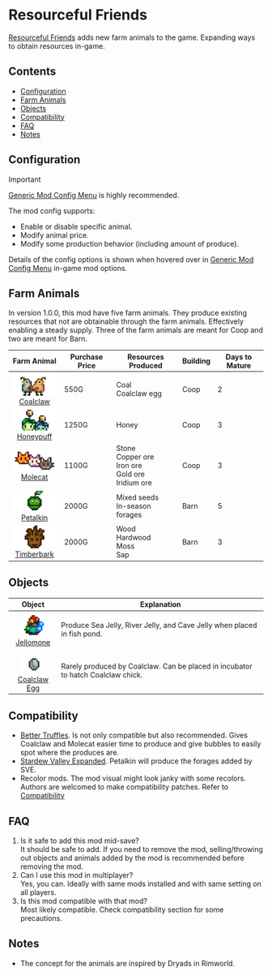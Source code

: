 # Resourceful Friends

[Resourceful Friends](https://www.nexusmods.com/stardewvalley/mods/23227) adds new farm animals to the game. Expanding ways to obtain resources in-game.

## Contents

* [Configuration](#configuration)
* [Farm Animals](#farm-animals)
* [Objects](#objects)
* [Compatibility](#compatibility)
* [FAQ](#faq)
* [Notes](#notes)

## Configuration

> [!IMPORTANT]
> [Generic Mod Config Menu](https://www.nexusmods.com/stardewvalley/mods/5098) is highly recommended.

The mod config supports:

* Enable or disable specific animal.
* Modify animal price.
* Modify some production behavior (including amount of produce).

Details of the config options is shown when hovered over in [Generic Mod Config Menu](https://www.nexusmods.com/stardewvalley/mods/5098) in-game mod options.

## Farm Animals

In version 1.0.0, this mod have five farm animals. They produce existing resources that not are obtainable through the farm animals. Effectively enabling a steady supply. Three of the farm animals are meant for Coop and two are meant for Barn.

| Farm Animal | Purchase Price | Resources Produced | Building | Days to Mature |
| :---------: | -------------- | ------------------ | -------- | -------------- |
|![Coalclaw](Documentation/ShopTexture/Coalclaw.png)<br>[Coalclaw](Documentation/Coalclaw.md) | 550G | Coal<br>Coalclaw egg | Coop | 2 |
|![Honeypuff](Documentation/ShopTexture/Honeypuff.png)<br>[Honeypuff](Documentation/Honeypuff.md) | 1250G | Honey | Coop | 3 |
|![Molecat](Documentation/ShopTexture/Molecat.png)<br>[Molecat](Documentation/Molecat.md) | 1100G | Stone<br>Copper ore<br>Iron ore<br>Gold ore<br>Iridium ore | Coop | 3 |
|![Petalkin](Documentation/ShopTexture/Petalkin.png)<br>[Petalkin](Documentation/Petalkin.md) | 2000G | Mixed seeds<br>In-season forages | Barn | 5 |
|![Timberbark](Documentation/ShopTexture/Timberbark.png)<br>[Timberbark](Documentation/Timberbark.md) | 2000G | Wood<br>Hardwood<br>Moss<br>Sap | Barn | 3 |

## Objects

| Object | Explanation |
| :----: | ----------- |
|![Jellomone](Documentation/Objects/Jellomone.png)<br>[Jellomone](Documentation/Jellomone.md) | Produce Sea Jelly, River Jelly, and Cave Jelly when placed in fish pond. |
|![CoalclawEgg](Documentation/Objects/CoalclawEgg.png)<br>[Coalclaw Egg](Documentation/Coalclaw.md) | Rarely produced by Coalclaw. Can be placed in incubator to hatch Coalclaw chick. |

## Compatibility

* [Better Truffles](https://www.nexusmods.com/stardewvalley/mods/23228). Is not only compatible but also recommended. Gives Coalclaw and Molecat easier time to produce and give bubbles to easily spot where the produces are.
* [Stardew Valley Expanded](https://www.nexusmods.com/stardewvalley/mods/3753). Petalkin will produce the forages added by SVE.
* Recolor mods. The mod visual might look janky with some recolors. Authors are welcomed to make compatibility patches. Refer to [Compatibility](Documentation/Compatibility.md)

## FAQ

1. Is it safe to add this mod mid-save? <br>
It should be safe to add. If you need to remove the mod, selling/throwing out objects and animals added by the mod is recommended before removing the mod.
2. Can I use this mod in multiplayer? <br>
Yes, you can. Ideally with same mods installed and with same setting on all players.
3. Is this mod compatible with that mod? <br>
Most likely compatible. Check compatibility section for some precautions.

## Notes

* The concept for the animals are inspired by Dryads in Rimworld.
